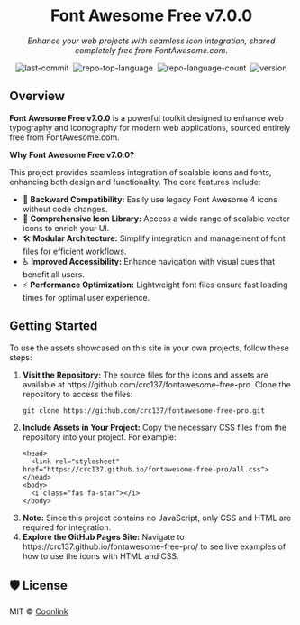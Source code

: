 <div id="top" class="">

<div align="center" class="text-center">
<h1>Font Awesome Free v7.0.0</h1>
<p><em>Enhance your web projects with seamless icon integration, shared completely free from FontAwesome.com.</em></p>

<img alt="last-commit" src="https://img.shields.io/github/last-commit/crc137/fontawesome-free-pro?style=flat&amp;logo=git&amp;logoColor=white&amp;color=0080ff" class="inline-block mx-1" style="margin: 0px 2px;">
<img alt="repo-top-language" src="https://img.shields.io/github/languages/top/crc137/fontawesome-free-pro?style=flat&amp;color=0080ff" class="inline-block mx-1" style="margin: 0px 2px;">
<img alt="repo-language-count" src="https://img.shields.io/github/languages/count/crc137/fontawesome-free-pro?style=flat&amp;color=0080ff" class="inline-block mx-1" style="margin: 0px 2px;">
<img alt="version" src="https://img.shields.io/badge/version-7.0.0-blue" class="inline-block mx-1" style="margin: 0px 2px;">
</div>

<h2>Overview</h2>
<p><strong>Font Awesome Free v7.0.0</strong> is a powerful toolkit designed to enhance web typography and iconography for modern web applications, sourced entirely free from FontAwesome.com.</p>
<p><strong>Why Font Awesome Free v7.0.0?</strong></p>
<p>This project provides seamless integration of scalable icons and fonts, enhancing both design and functionality. The core features include:</p>
<ul class="list-disc pl-4 my-0">
<li class="my-0">🎨 <strong>Backward Compatibility:</strong> Easily use legacy Font Awesome 4 icons without code changes.</li>
<li class="my-0">🚀 <strong>Comprehensive Icon Library:</strong> Access a wide range of scalable vector icons to enrich your UI.</li>
<li class="my-0">🛠️ <strong>Modular Architecture:</strong> Simplify integration and management of font files for efficient workflows.</li>
<li class="my-0">♿ <strong>Improved Accessibility:</strong> Enhance navigation with visual cues that benefit all users.</li>
<li class="my-0">⚡ <strong>Performance Optimization:</strong> Lightweight font files ensure fast loading times for optimal user experience.</li>
</ul>

<h2>Getting Started</h2>
<p>To use the assets showcased on this site in your own projects, follow these steps:</p>
<ol>
<li><strong>Visit the Repository:</strong> The source files for the icons and assets are available at https://github.com/crc137/fontawesome-free-pro. Clone the repository to access the files:</li>
<pre><code>git clone https://github.com/crc137/fontawesome-free-pro.git</code></pre>
<li><strong>Include Assets in Your Project:</strong> Copy the necessary CSS files from the repository into your project. For example:</li>
<pre><code>&lt;head&gt;
  &lt;link rel="stylesheet" href="https://crc137.github.io/fontawesome-free-pro/all.css"&gt;
&lt;/head&gt;
&lt;body&gt;
  &lt;i class="fas fa-star"&gt;&lt;/i&gt;
&lt;/body&gt;
</code></pre>
<li><strong>Note:</strong> Since this project contains no JavaScript, only CSS and HTML are required for integration.</li>
<li><strong>Explore the GitHub Pages Site:</strong> Navigate to https://crc137.github.io/fontawesome-free-pro/ to see live examples of how to use the icons with HTML and CSS.</li>
</ol>

</div>

<h2>🛡 License</h2>
<p>MIT © <a href="https://coonlink.com">Coonlink</a></p>
